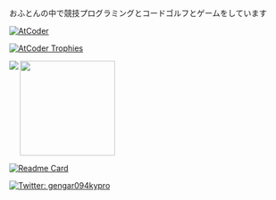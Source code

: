 おふとんの中で競技プログラミングとコードゴルフとゲームをしています

[![AtCoder](https://img.shields.io/endpoint?url=https%3A%2F%2Fatcoder-badges.now.sh%2Fapi%2Fatcoder%2Fjson%2Fgengar_094)](https://atcoder.jp/users/gengar_094)

[![AtCoder Trophies](https://atcoder-trophies.vercel.app/api/v1/atcoder?username=gengar_094&theme=oldie&rank=SSS,SS,S,AAA,AA,A,B)](https://github.com/KATO-Hiro/AtCoderTrophies)

<a href="https://github.com/anuraghazra/github-readme-stats">
  <img align="left" src="https://github-readme-stats.vercel.app/api?username=094-gengar&show_icons=true&count_private=true&include_all_commits=true" />
  <img height="170" src="https://github-readme-stats.vercel.app/api/top-langs/?username=094-gengar&layout=compact&langs_count=6" />
</a>

[![Readme Card](https://github-readme-stats.vercel.app/api/pin/?username=094-gengar&repo=cpplib)](https://github.com/094-gengar/cpplib)

<p>
  <a href="https://twitter.com/gengar094kypro" target="_blank">
    <img alt="Twitter: gengar094kypro" src="https://img.shields.io/twitter/follow/gengar094kypro.svg?style=social" />
  </a>
</p>
